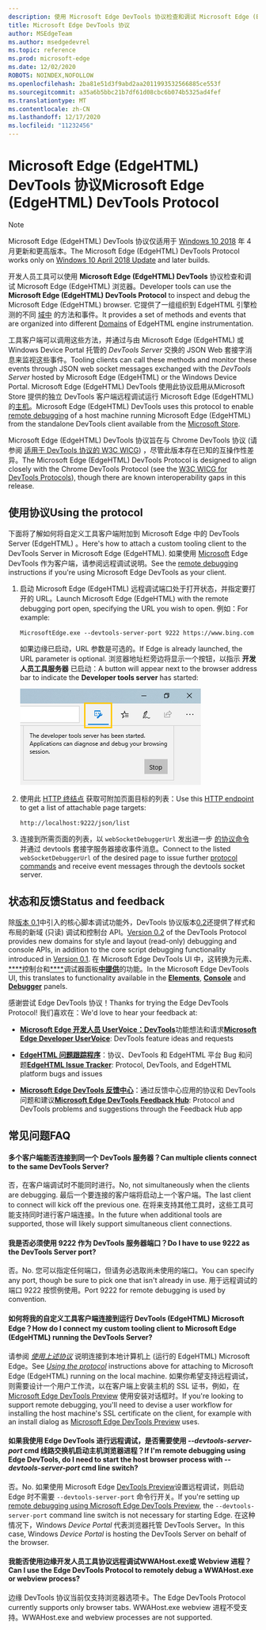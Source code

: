 ```yaml
---
description: 使用 Microsoft Edge DevTools 协议检查和调试 Microsoft Edge (EdgeHTML) 浏览器。
title: Microsoft Edge DevTools 协议
author: MSEdgeTeam
ms.author: msedgedevrel
ms.topic: reference
ms.prod: microsoft-edge
ms.date: 12/02/2020
ROBOTS: NOINDEX,NOFOLLOW
ms.openlocfilehash: 2ba81e51d3f9abd2aa2011993532566885ce553f
ms.sourcegitcommit: a35a6b5bbc21b7df61d08cbc6b074b5325ad4fef
ms.translationtype: MT
ms.contentlocale: zh-CN
ms.lasthandoff: 12/17/2020
ms.locfileid: "11232456"
---
```

# <span data-ttu-id="c96b2-103">Microsoft Edge (EdgeHTML) DevTools 协议</span><span class="sxs-lookup"><span data-stu-id="c96b2-103">Microsoft Edge (EdgeHTML) DevTools Protocol</span></span>

> [!NOTE]
> <span data-ttu-id="c96b2-104">Microsoft Edge (EdgeHTML) DevTools 协议仅适用于 [Windows 10 2018](https://blogs.windows.com/windowsexperience/2018/04/30/how-to-get-the-windows-10-april-2018-update/#5VXkQMU41CJzZPER.97) 年 4 月更新和更高版本。</span><span class="sxs-lookup"><span data-stu-id="c96b2-104">The Microsoft Edge (EdgeHTML) DevTools Protocol works only on [Windows 10 April 2018 Update](https://blogs.windows.com/windowsexperience/2018/04/30/how-to-get-the-windows-10-april-2018-update/#5VXkQMU41CJzZPER.97) and later builds.</span></span>

<span data-ttu-id="c96b2-105">开发人员工具可以使用 **Microsoft Edge (EdgeHTML) DevTools** 协议检查和调试 Microsoft Edge (EdgeHTML) 浏览器。</span><span class="sxs-lookup"><span data-stu-id="c96b2-105">Developer tools can use the **Microsoft Edge (EdgeHTML) DevTools Protocol** to inspect and debug the Microsoft Edge (EdgeHTML) browser.</span></span> <span data-ttu-id="c96b2-106">它提供了一组组织到 EdgeHTML 引擎检测的不同 [域中](0.2/domains/index.md) 的方法和事件。</span><span class="sxs-lookup"><span data-stu-id="c96b2-106">It provides a set of methods and events that are organized into different [Domains](0.2/domains/index.md) of EdgeHTML engine instrumentation.</span></span>

 <span data-ttu-id="c96b2-107">工具客户端可以调用这些方法，并通过与由 Microsoft Edge (EdgeHTML) 或 Windows Device Portal 托管的 *DevTools Server* 交换的 JSON Web 套接字消息来监视这些事件。</span><span class="sxs-lookup"><span data-stu-id="c96b2-107">Tooling clients can call these methods and monitor these events through JSON web socket messages exchanged with the *DevTools Server* hosted by Microsoft Edge (EdgeHTML) or the Windows Device Portal.</span></span> <span data-ttu-id="c96b2-108">Microsoft Edge (EdgeHTML) DevTools 使用此协议启用从[](0.2/clients.md#microsoft-edge-devtools-preview)Microsoft Store 提供的独立 DevTools 客户端远程调试运行 Microsoft Edge (EdgeHTML) 的[主机](https://www.microsoft.com/store/p/microsoft-edge-devtools-preview/9mzbfrmz0mnj)。</span><span class="sxs-lookup"><span data-stu-id="c96b2-108">Microsoft Edge (EdgeHTML) DevTools uses this protocol to enable [remote debugging](0.2/clients.md#microsoft-edge-devtools-preview) of a host machine running Microsoft Edge (EdgeHTML) from the standalone DevTools client available from the [Microsoft Store](https://www.microsoft.com/store/p/microsoft-edge-devtools-preview/9mzbfrmz0mnj).</span></span>

<span data-ttu-id="c96b2-109">Microsoft Edge (EdgeHTML) DevTools 协议旨在与 Chrome DevTools 协议 (请参阅 [适用于 DevTools 协议的 W3C WICG](https://github.com/WICG/devtools-protocol/)) ，尽管此版本存在已知的互操作性差异。</span><span class="sxs-lookup"><span data-stu-id="c96b2-109">The Microsoft Edge (EdgeHTML) DevTools Protocol is designed to align closely with the Chrome DevTools Protocol (see the [W3C WICG for DevTools Protocols](https://github.com/WICG/devtools-protocol/)), though there are known interoperability gaps in this release.</span></span>

## <span data-ttu-id="c96b2-110">使用协议</span><span class="sxs-lookup"><span data-stu-id="c96b2-110">Using the protocol</span></span>

<span data-ttu-id="c96b2-111">下面将了解如何将自定义工具客户端附加到 Microsoft Edge 中的 DevTools Server (EdgeHTML) 。</span><span class="sxs-lookup"><span data-stu-id="c96b2-111">Here's how to attach a custom tooling client to the DevTools Server in Microsoft Edge (EdgeHTML).</span></span> <span data-ttu-id="c96b2-112">如果使用 [Microsoft](0.2/clients.md#microsoft-edge-devtools-preview) Edge DevTools 作为客户端，请参阅远程调试说明。</span><span class="sxs-lookup"><span data-stu-id="c96b2-112">See the [remote debugging](0.2/clients.md#microsoft-edge-devtools-preview) instructions if you're using Microsoft Edge DevTools as your client.</span></span>

1. <span data-ttu-id="c96b2-113">启动 Microsoft Edge (EdgeHTML) 远程调试端口处于打开状态，并指定要打开的 URL。</span><span class="sxs-lookup"><span data-stu-id="c96b2-113">Launch Microsoft Edge (EdgeHTML) with the remote debugging port open, specifying the URL you wish to open.</span></span> <span data-ttu-id="c96b2-114">例如：</span><span class="sxs-lookup"><span data-stu-id="c96b2-114">For example:</span></span>

    ```shell
    MicrosoftEdge.exe --devtools-server-port 9222 https://www.bing.com
    ```

    <span data-ttu-id="c96b2-115">如果边缘已启动，URL 参数是可选的。</span><span class="sxs-lookup"><span data-stu-id="c96b2-115">If Edge is already launched, the URL parameter is optional.</span></span> <span data-ttu-id="c96b2-116">浏览器地址栏旁边将显示一个按钮，以指示 **开发人员工具服务器** 已启动：</span><span class="sxs-lookup"><span data-stu-id="c96b2-116">A button will appear next to the browser address bar to indicate the **Developer tools server** has started:</span></span>

    ![开发人员工具服务器](media/developer-tools-server.png) 

2. <span data-ttu-id="c96b2-118">使用此 [HTTP 终结点](0.2/http.md) 获取可附加页面目标的列表：</span><span class="sxs-lookup"><span data-stu-id="c96b2-118">Use this [HTTP endpoint](0.2/http.md) to get a list of attachable page targets:</span></span>

    ```http
    http://localhost:9222/json/list
    ```

3. <span data-ttu-id="c96b2-119">连接到所需页面的列表，以 `webSocketDebuggerUrl` 发出进一步 [的协议命令](0.2/domains/index.md) 并通过 devtools 套接字服务器接收事件消息。</span><span class="sxs-lookup"><span data-stu-id="c96b2-119">Connect to the listed `webSocketDebuggerUrl` of the desired page to issue further [protocol commands](0.2/domains/index.md) and receive event messages through the devtools socket server.</span></span>

## <span data-ttu-id="c96b2-120">状态和反馈</span><span class="sxs-lookup"><span data-stu-id="c96b2-120">Status and feedback</span></span>

<span data-ttu-id="c96b2-121">除[版本 0.1](0.2/index.md)中引入的核心脚本调试功能外，DevTools 协议版本[0.2](0.1/index.md)还提供了样式和布局的新域 (只读) 调试和控制台 API。</span><span class="sxs-lookup"><span data-stu-id="c96b2-121">[Version 0.2](0.2/index.md) of the DevTools Protocol provides new domains for style and layout (read-only) debugging and console APIs, in addition to the core script debugging functionality introduced in [Version 0.1](0.1/index.md).</span></span> <span data-ttu-id="c96b2-122">在 Microsoft Edge DevTools UI 中，这转换为元素、[\*\*\*\*](../devtools-guide/elements.md)控制台和[\*\*\*\*](../devtools-guide/console.md)调试器面板[**中提供**](../devtools-guide/debugger.md)的功能。</span><span class="sxs-lookup"><span data-stu-id="c96b2-122">In the Microsoft Edge DevTools UI, this translates to functionality available in the [**Elements**](../devtools-guide/elements.md), [**Console**](../devtools-guide/console.md) and [**Debugger**](../devtools-guide/debugger.md) panels.</span></span>

<span data-ttu-id="c96b2-123">感谢尝试 Edge DevTools 协议！</span><span class="sxs-lookup"><span data-stu-id="c96b2-123">Thanks for trying the Edge DevTools Protocol!</span></span> <span data-ttu-id="c96b2-124">我们喜欢在：</span><span class="sxs-lookup"><span data-stu-id="c96b2-124">We'd love to hear your feedback at:</span></span>

 - <span data-ttu-id="c96b2-125">[**Microsoft Edge 开发人员 UserVoice：DevTools**](https://wpdev.uservoice.com/forums/257854-microsoft-edge-developer?category_id=84475)功能想法和请求</span><span class="sxs-lookup"><span data-stu-id="c96b2-125">[**Microsoft Edge Developer UserVoice**](https://wpdev.uservoice.com/forums/257854-microsoft-edge-developer?category_id=84475): DevTools feature ideas and requests</span></span>

 - <span data-ttu-id="c96b2-126">[**EdgeHTML 问题跟踪程序**](https://developer.microsoft.com/microsoft-edge/platform/issues/)：协议、DevTools 和 EdgeHTML 平台 Bug 和问题</span><span class="sxs-lookup"><span data-stu-id="c96b2-126">[**EdgeHTML Issue Tracker**](https://developer.microsoft.com/microsoft-edge/platform/issues/): Protocol, DevTools, and EdgeHTML platform bugs and issues</span></span>

 - <span data-ttu-id="c96b2-127">[**Microsoft Edge DevTools 反馈中心**](feedback-hub:?referrer=microsoftEdge&tabID=2&newFeedback=true&ContextId=344)：通过反馈中心应用的协议和 DevTools 问题和建议</span><span class="sxs-lookup"><span data-stu-id="c96b2-127">[**Microsoft Edge DevTools Feedback Hub**](feedback-hub:?referrer=microsoftEdge&tabID=2&newFeedback=true&ContextId=344): Protocol and DevTools problems and suggestions through the Feedback Hub app</span></span>

## <span data-ttu-id="c96b2-128">常见问题</span><span class="sxs-lookup"><span data-stu-id="c96b2-128">FAQ</span></span>

#### <span data-ttu-id="c96b2-129">多个客户端能否连接到同一个 DevTools 服务器？</span><span class="sxs-lookup"><span data-stu-id="c96b2-129">Can multiple clients connect to the same DevTools Server?</span></span>
<span data-ttu-id="c96b2-130">否，在客户端调试时不能同时进行。</span><span class="sxs-lookup"><span data-stu-id="c96b2-130">No, not simultaneously when the clients are debugging.</span></span> <span data-ttu-id="c96b2-131">最后一个要连接的客户端将启动上一个客户端。</span><span class="sxs-lookup"><span data-stu-id="c96b2-131">The last client to connect will kick off the previous one.</span></span> <span data-ttu-id="c96b2-132">在将来支持其他工具时，这些工具可能支持同时进行客户端连接。</span><span class="sxs-lookup"><span data-stu-id="c96b2-132">In the future when additional tools are supported, those will likely support simultaneous client connections.</span></span>

#### <span data-ttu-id="c96b2-133">我是否必须使用 9222 作为 DevTools 服务器端口？</span><span class="sxs-lookup"><span data-stu-id="c96b2-133">Do I have to use 9222 as the DevTools Server port?</span></span>
<span data-ttu-id="c96b2-134">否。</span><span class="sxs-lookup"><span data-stu-id="c96b2-134">No.</span></span> <span data-ttu-id="c96b2-135">您可以指定任何端口，但请务必选取尚未使用的端口。</span><span class="sxs-lookup"><span data-stu-id="c96b2-135">You can specify any port, though be sure to pick one that isn't already in use.</span></span> <span data-ttu-id="c96b2-136">用于远程调试的端口 9222 按惯例使用。</span><span class="sxs-lookup"><span data-stu-id="c96b2-136">Port 9222 for remote debugging is used by convention.</span></span>

#### <span data-ttu-id="c96b2-137">如何将我的自定义工具客户端连接到运行 DevTools (EdgeHTML) Microsoft Edge？</span><span class="sxs-lookup"><span data-stu-id="c96b2-137">How do I connect my custom tooling client to Microsoft Edge (EdgeHTML) running the DevTools Server?</span></span>
<span data-ttu-id="c96b2-138">请参阅 [*使用上述协议*](#using-the-protocol) 说明连接到本地计算机上 (运行的 EdgeHTML) Microsoft Edge。</span><span class="sxs-lookup"><span data-stu-id="c96b2-138">See [*Using the protocol*](#using-the-protocol) instructions above for attaching to Microsoft Edge (EdgeHTML) running on the local machine.</span></span> <span data-ttu-id="c96b2-139">如果你希望支持远程调试，则需要设计一个用户工作流，以在客户端上安装主机的 SSL 证书，例如，在 [Microsoft Edge DevTools Preview](./0.2/clients.md#microsoft-edge-devtools-preview) 使用安装对话框时。</span><span class="sxs-lookup"><span data-stu-id="c96b2-139">If you're looking to support remote debugging, you'll need to devise a user workflow for installing the host machine's SSL certificate on the client, for example with an install dialog as [Microsoft Edge DevTools Preview](./0.2/clients.md#microsoft-edge-devtools-preview) uses.</span></span>

#### <span data-ttu-id="c96b2-140">如果我使用 Edge DevTools 进行远程调试，是否需要使用 *--devtools-server-port* cmd 线路交换机启动主机浏览器进程？</span><span class="sxs-lookup"><span data-stu-id="c96b2-140">If I'm remote debugging using Edge DevTools, do I need to start the host browser process with *--devtools-server-port* cmd line switch?</span></span> 
<span data-ttu-id="c96b2-141">否。</span><span class="sxs-lookup"><span data-stu-id="c96b2-141">No.</span></span> <span data-ttu-id="c96b2-142">如果使用 Microsoft Edge [DevTools Preview](./0.2/clients.md#microsoft-edge-devtools-preview)设置远程调试，则启动 Edge 时不需要 `--devtools-server-port` 命令行开关。</span><span class="sxs-lookup"><span data-stu-id="c96b2-142">If you're setting up [remote debugging using Microsoft Edge DevTools Preview](./0.2/clients.md#microsoft-edge-devtools-preview), the `--devtools-server-port` command line switch is not necessary for starting Edge.</span></span> <span data-ttu-id="c96b2-143">在这种情况下，Windows *Device Portal* 代表浏览器托管 DevTools Server。</span><span class="sxs-lookup"><span data-stu-id="c96b2-143">In this case, Windows *Device Portal* is hosting the DevTools Server on behalf of the browser.</span></span>

#### <span data-ttu-id="c96b2-144">我能否使用边缘开发人员工具协议远程调试WWAHost.exe或 Webview 进程？</span><span class="sxs-lookup"><span data-stu-id="c96b2-144">Can I use the Edge DevTools Protocol to remotely debug a WWAHost.exe or webview process?</span></span>
<span data-ttu-id="c96b2-145">边缘 DevTools 协议当前仅支持浏览器选项卡。</span><span class="sxs-lookup"><span data-stu-id="c96b2-145">The Edge DevTools Protocol currently supports only browser tabs.</span></span> <span data-ttu-id="c96b2-146">WWAHost.exe webview 进程不受支持。</span><span class="sxs-lookup"><span data-stu-id="c96b2-146">WWAHost.exe and webview processes are not supported.</span></span>
